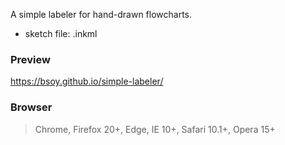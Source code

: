 
A simple labeler for hand-drawn flowcharts.
  - sketch file: .inkml

### Preview
https://bsoy.github.io/simple-labeler/

### Browser
> Chrome, Firefox 20+, Edge, IE 10+, Safari 10.1+, Opera 15+
